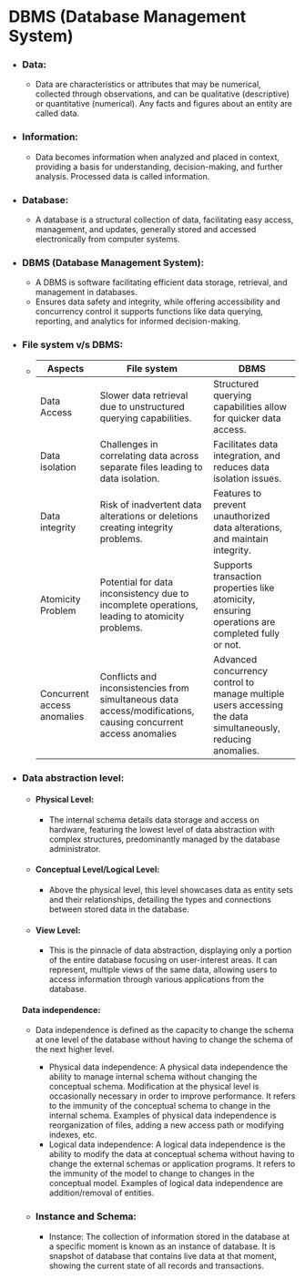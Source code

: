 # DBMS (Database Management System)
+ ### Data:
  - Data are characteristics or attributes that may be numerical, collected through observations, and can be qualitative (descriptive) or quantitative (numerical). Any facts and figures about an entity are called data.

+ ### Information:
  - Data becomes information when analyzed and placed in context, providing a basis for understanding, decision-making, and further analysis. Processed data is called information.

+ ### Database:
  - A database is a structural collection of data, facilitating easy access, management, and updates, generally stored and accessed electronically from computer systems.

+ ### DBMS (Database Management System):
  - A DBMS is software facilitating efficient data storage, retrieval, and management in databases.
  - Ensures data safety and integrity, while offering accessibility and concurrency control it supports functions like data querying, reporting, and analytics for informed decision-making.

+ ### File system v/s DBMS:
  + | Aspects | File system | DBMS |
    |---|---|---|
    | Data Access | Slower data retrieval due to unstructured querying capabilities. | Structured querying capabilities allow for quicker data access. |
    | Data isolation | Challenges in correlating data across separate files leading to data isolation. | Facilitates data integration, and reduces data isolation issues. |
    | Data integrity | Risk of inadvertent data alterations or deletions creating integrity problems. | Features to prevent unauthorized data alterations, and maintain integrity.
    | Atomicity Problem | Potential for data inconsistency due to incomplete operations, leading to atomicity problems. | Supports transaction properties like atomicity, ensuring operations are completed fully or not. |
    | Concurrent access anomalies | Conflicts and inconsistencies from simultaneous data access/modifications, causing concurrent access anomalies | Advanced concurrency control to manage multiple users accessing the data simultaneously, reducing anomalies.

+ ### Data abstraction level:
  - #### Physical Level:
    - The internal schema details data storage and access on hardware, featuring the lowest level of data abstraction with complex structures, predominantly managed by the database administrator.
  - #### Conceptual Level/Logical Level:
    - Above the physical level, this level showcases data as entity sets and their relationships, detailing the types and connections between stored data in the database.
  - #### View Level:
    - This is the pinnacle of data abstraction, displaying only a portion of the entire database focusing on user-interest areas. It can represent, multiple views of the same data, allowing users to access information through various applications from the database.

  #### Data independence:
    - Data independence is defined as the capacity to change the schema at one level of the database without having to change the schema of the next higher level.
      - Physical data independence: A physical data independence the ability to manage internal schema without changing the conceptual schema. Modification at the physical level is occasionally necessary in order to improve performance. It refers to the immunity of the conceptual schema to change in the internal schema. Examples of physical data independence is reorganization of files, adding a new access path or modifying indexes, etc.
      - Logical data independence: A logical data independence is the ability to modify the data at conceptual schema without having to change the external schemas or application programs. It refers to the immunity of the model to change to changes in the conceptual model. Examples of logical data independence are addition/removal of entities.

  - ### Instance and Schema:
    - Instance: The collection of information stored in the database at a specific moment is known as an instance of database. It is snapshot of database that contains live data at that moment, showing the current state of all records and transactions.